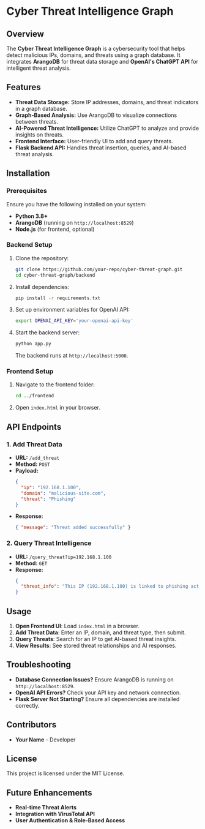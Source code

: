 # Cyber Threat Intelligence Graph

## Overview
The **Cyber Threat Intelligence Graph** is a cybersecurity tool that helps detect malicious IPs, domains, and threats using a graph database. It integrates **ArangoDB** for threat data storage and **OpenAI's ChatGPT API** for intelligent threat analysis.

## Features
- **Threat Data Storage:** Store IP addresses, domains, and threat indicators in a graph database.
- **Graph-Based Analysis:** Use ArangoDB to visualize connections between threats.
- **AI-Powered Threat Intelligence:** Utilize ChatGPT to analyze and provide insights on threats.
- **Frontend Interface:** User-friendly UI to add and query threats.
- **Flask Backend API:** Handles threat insertion, queries, and AI-based threat analysis.

## Installation
### Prerequisites
Ensure you have the following installed on your system:
- **Python 3.8+**
- **ArangoDB** (running on `http://localhost:8529`)
- **Node.js** (for frontend, optional)

### Backend Setup
1. Clone the repository:
   ```sh
   git clone https://github.com/your-repo/cyber-threat-graph.git
   cd cyber-threat-graph/backend
   ```
2. Install dependencies:
   ```sh
   pip install -r requirements.txt
   ```
3. Set up environment variables for OpenAI API:
   ```sh
   export OPENAI_API_KEY='your-openai-api-key'
   ```
4. Start the backend server:
   ```sh
   python app.py
   ```
   The backend runs at `http://localhost:5000`.

### Frontend Setup
1. Navigate to the frontend folder:
   ```sh
   cd ../frontend
   ```
2. Open `index.html` in your browser.

## API Endpoints
### 1. Add Threat Data
- **URL:** `/add_threat`
- **Method:** `POST`
- **Payload:**
  ```json
  {
    "ip": "192.168.1.100",
    "domain": "malicious-site.com",
    "threat": "Phishing"
  }
  ```
- **Response:**
  ```json
  { "message": "Threat added successfully" }
  ```

### 2. Query Threat Intelligence
- **URL:** `/query_threat?ip=192.168.1.100`
- **Method:** `GET`
- **Response:**
  ```json
  {
    "threat_info": "This IP (192.168.1.100) is linked to phishing activities."
  }
  ```

## Usage
1. **Open Frontend UI**: Load `index.html` in a browser.
2. **Add Threat Data**: Enter an IP, domain, and threat type, then submit.
3. **Query Threats**: Search for an IP to get AI-based threat insights.
4. **View Results**: See stored threat relationships and AI responses.

## Troubleshooting
- **Database Connection Issues?** Ensure ArangoDB is running on `http://localhost:8529`.
- **OpenAI API Errors?** Check your API key and network connection.
- **Flask Server Not Starting?** Ensure all dependencies are installed correctly.

## Contributors
- **Your Name** - Developer

## License
This project is licensed under the MIT License.

## Future Enhancements
- **Real-time Threat Alerts**
- **Integration with VirusTotal API**
- **User Authentication & Role-Based Access**

